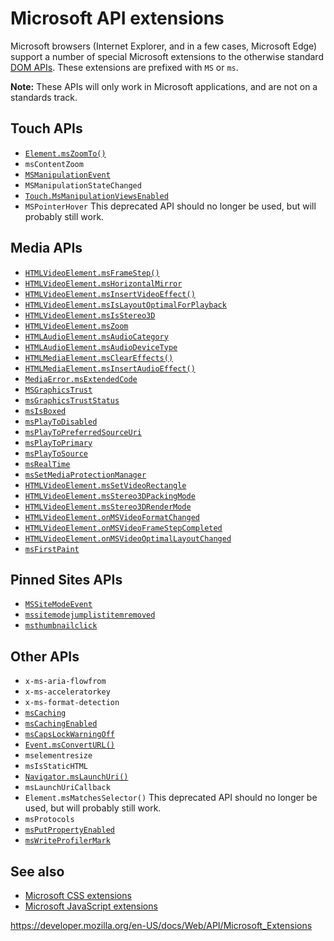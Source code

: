 # Microsoft API extensions

Microsoft browsers (Internet Explorer, and in a few cases, Microsoft Edge) support a number of special Microsoft extensions to the otherwise standard [DOM APIs](index). These extensions are prefixed with `MS` or `ms`.

**Note:** These APIs will only work in Microsoft applications, and are not on a standards track.

## Touch APIs

- [`Element.msZoomTo()`](element/mszoomto)
- `msContentZoom`
- [`MSManipulationEvent`](msmanipulationevent)
- `MSManipulationStateChanged`
- [`Touch.MsManipulationViewsEnabled`](touch/msmanipulationviewsenabled)
- `MSPointerHover` <span class="icon deprecated" viewbox="0 0 100 100" xmlns="http://www.w3.org/2000/svg" role="img"> This deprecated API should no longer be used, but will probably still work. </span>

## Media APIs

- [`HTMLVideoElement.msFrameStep()`](htmlvideoelement/msframestep)
- [`HTMLVideoElement.msHorizontalMirror`](htmlvideoelement/mshorizontalmirror)
- [`HTMLVideoElement.msInsertVideoEffect()`](htmlvideoelement/msinsertvideoeffect)
- [`HTMLVideoElement.msIsLayoutOptimalForPlayback`](htmlvideoelement/msislayoutoptimalforplayback)
- [`HTMLVideoElement.msIsStereo3D`](htmlvideoelement/msisstereo3d)
- [`HTMLVideoElement.msZoom`](htmlvideoelement/mszoom)
- [`HTMLAudioElement.msAudioCategory`](htmlaudioelement/msaudiocategory)
- [`HTMLAudioElement.msAudioDeviceType`](htmlaudioelement/msaudiodevicetype)
- [`HTMLMediaElement.msClearEffects()`](htmlmediaelement/mscleareffects)
- [`HTMLMediaElement.msInsertAudioEffect()`](htmlmediaelement/msinsertaudioeffect)
- [`MediaError.msExtendedCode`](mediaerror/msextendedcode)
- [`MSGraphicsTrust`](msgraphicstrust)
- [`msGraphicsTrustStatus`](msgraphicstruststatus)
- [`msIsBoxed`](msisboxed)
- [`msPlayToDisabled`](msplaytodisabled)
- [`msPlayToPreferredSourceUri`](msplaytopreferredsourceuri)
- [`msPlayToPrimary`](msplaytoprimary)
- [`msPlayToSource`](msplaytosource)
- [`msRealTime`](msrealtime)
- [`msSetMediaProtectionManager`](mssetmediaprotectionmanager)
- [`HTMLVideoElement.msSetVideoRectangle`](htmlvideoelement/mssetvideorectangle)
- [`HTMLVideoElement.msStereo3DPackingMode`](htmlvideoelement/msstereo3dpackingmode)
- [`HTMLVideoElement.msStereo3DRenderMode`](htmlvideoelement/msstereo3drendermode)
- [`HTMLVideoElement.onMSVideoFormatChanged`](htmlvideoelement/onmsvideoformatchanged)
- [`HTMLVideoElement.onMSVideoFrameStepCompleted`](htmlvideoelement/onmsvideoframestepcompleted)
- [`HTMLVideoElement.onMSVideoOptimalLayoutChanged`](htmlvideoelement/onmsvideooptimallayoutchanged)
- [`msFirstPaint`](msfirstpaint)

## Pinned Sites APIs

- [`MSSiteModeEvent`](mssitemodeevent)
- [`mssitemodejumplistitemremoved`](mssitemodejumplistitemremoved)
- [`msthumbnailclick`](msthumbnailclick)

## Other APIs

- `x-ms-aria-flowfrom`
- `x-ms-acceleratorkey`
- `x-ms-format-detection`
- [`msCaching`](mscaching)
- [`msCachingEnabled`](mscachingenabled)
- [`msCapsLockWarningOff`](mscapslockwarningoff)
- [`Event.msConvertURL()`](event/msconverturl)
- <span class="page-not-created">`mselementresize`</span>
- <span class="page-not-created">`msIsStaticHTML`</span>
- [`Navigator.msLaunchUri()`](navigator/mslaunchuri)
- <span class="page-not-created">`msLaunchUriCallback`</span>
- `Element.msMatchesSelector()` <span class="icon deprecated" viewbox="0 0 100 100" xmlns="http://www.w3.org/2000/svg" role="img"> This deprecated API should no longer be used, but will probably still work. </span>
- <span class="page-not-created">`msProtocols`</span>
- [`msPutPropertyEnabled`](msputpropertyenabled)
- [`msWriteProfilerMark`](mswriteprofilermark)

## See also

- [Microsoft CSS extensions](https://developer.mozilla.org/en-US/docs/Web/CSS/Microsoft_Extensions)
- [Microsoft JavaScript extensions](https://developer.mozilla.org/en-US/docs/Web/JavaScript/Microsoft_JavaScript_extensions)

<a href="https://developer.mozilla.org/en-US/docs/Web/API/Microsoft_Extensions" class="_attribution-link">https://developer.mozilla.org/en-US/docs/Web/API/Microsoft_Extensions</a>
